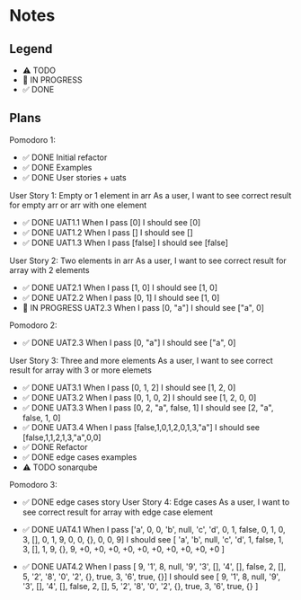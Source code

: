 # Notes

## Legend

- ⚠ TODO
- 🚧 IN PROGRESS
- ✅ DONE

## Plans

Pomodoro 1:

- ✅ DONE Initial refactor
- ✅ DONE Examples
- ✅ DONE User stories + uats

User Story 1: Empty or 1 element in arr
As a user, I want to see correct result for empty arr or arr with one element

- ✅ DONE UAT1.1 When I pass [0] I should see [0]
- ✅ DONE UAT1.2 When I pass [] I should see []
- ✅ DONE UAT1.3 When I pass [false] I should see [false]

User Story 2: Two elements in arr
As a user, I want to see correct result for array with 2 elements

- ✅ DONE UAT2.1 When I pass [1, 0] I should see [1, 0]
- ✅ DONE UAT2.2 When I pass [0, 1] I should see [1, 0]
- 🚧 IN PROGRESS UAT2.3 When I pass [0, "a"] I should see ["a", 0]

Pomodoro 2:

- ✅ DONE UAT2.3 When I pass [0, "a"] I should see ["a", 0]

User Story 3: Three and more elements
As a user, I want to see correct result for array with 3 or more elemets

- ✅ DONE UAT3.1 When I pass [0, 1, 2] I should see [1, 2, 0]
- ✅ DONE UAT3.2 When I pass [0, 1, 0, 2] I should see [1, 2, 0, 0]
- ✅ DONE UAT3.3 When I pass [0, 2, "a", false, 1] I should see [2, "a", false, 1, 0]
- ✅ DONE UAT3.4 When I pass [false,1,0,1,2,0,1,3,"a"] I should see [false,1,1,2,1,3,"a",0,0]
- ✅ DONE Refactor
- ✅ DONE edge cases examples
- ⚠ TODO sonarqube

Pomodoro 3:

- ✅ DONE edge cases story
  User Story 4: Edge cases
  As a user, I want to see correct result for array with edge case element

- ✅ DONE UAT4.1 When I pass ['a', 0, 0, 'b', null, 'c', 'd', 0, 1, false, 0, 1, 0, 3, [], 0, 1, 9, 0, 0, {}, 0, 0, 9] I should see [ 'a', 'b', null, 'c', 'd', 1, false, 1, 3, [], 1, 9, {}, 9, +0, +0, +0, +0, +0, +0, +0, +0, +0, +0 ]
- ✅ DONE UAT4.2 When I pass [ 9, '1', 8, null, '9', '3', [], '4', [], false, 2, [], 5, '2', '8', '0', '2', {}, true, 3, '6', true, {}] I should see [ 9, '1', 8, null, '9', '3', [], '4', [], false, 2, [], 5, '2', '8', '0', '2', {}, true, 3, '6', true, {} ]
